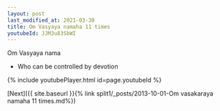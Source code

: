 ```yaml
---
layout: post
last_modified_at: 2021-03-30
title: Om Vasyaya namaha 11 times
youtubeId: JJM3u83SbWI
---
```

 
 
Om Vasyaya nama 
 
 -  Who can be controlled by devotion 
 
  
 
  
 
 
 
 
 
 


{% include youtubePlayer.html id=page.youtubeId %}
 
[Next]({{ site.baseurl }}{% link  split1/_posts/2013-10-01-Om vasakaraya namaha 11 times.md%})
 
